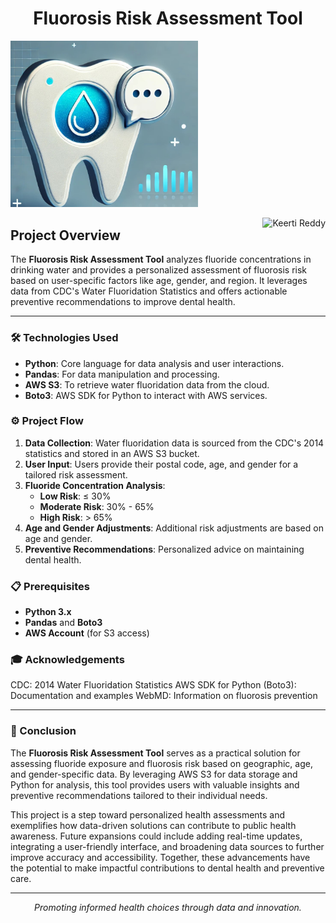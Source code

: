 <h1 align="center">
  Fluorosis Risk Assessment Tool
</h1>

<img src="https://github.com/kresapu/Flourosis_risk_assesment_tool/blob/main/flourosisrisk_tool.png" alt="Fluorosis Risk Assessment Tool" width="300"/>




<p align="center">
  <img src="https://komarev.com/ghpvc/?username=keerti-reddy&label=Profile%20Views&color=0e75b6&style=flat" align='right' alt="Keerti Reddy" />
</p>



## Project Overview
The **Fluorosis Risk Assessment Tool** analyzes fluoride concentrations in drinking water and provides a personalized assessment of fluorosis risk based on user-specific factors like age, gender, and region. It leverages data from CDC's Water Fluoridation Statistics and offers actionable preventive recommendations to improve dental health.

---

### 🛠️ Technologies Used
- **Python**: Core language for data analysis and user interactions.
- **Pandas**: For data manipulation and processing.
- **AWS S3**: To retrieve water fluoridation data from the cloud.
- **Boto3**: AWS SDK for Python to interact with AWS services.

### ⚙️ Project Flow
1. **Data Collection**: Water fluoridation data is sourced from the CDC's 2014 statistics and stored in an AWS S3 bucket.
2. **User Input**: Users provide their postal code, age, and gender for a tailored risk assessment.
3. **Fluoride Concentration Analysis**:
   - **Low Risk**: ≤ 30%
   - **Moderate Risk**: 30% - 65%
   - **High Risk**: > 65%
4. **Age and Gender Adjustments**: Additional risk adjustments are based on age and gender.
5. **Preventive Recommendations**: Personalized advice on maintaining dental health.

### 📋 Prerequisites
- **Python 3.x**
- **Pandas** and **Boto3**
- **AWS Account** (for S3 access)

### 🎓 Acknowledgements
CDC: 2014 Water Fluoridation Statistics
AWS SDK for Python (Boto3): Documentation and examples
WebMD: Information on fluorosis prevention

---

### 🏁 Conclusion
The **Fluorosis Risk Assessment Tool** serves as a practical solution for assessing fluoride exposure and fluorosis risk based on geographic, age, and gender-specific data. By leveraging AWS S3 for data storage and Python for analysis, this tool provides users with valuable insights and preventive recommendations tailored to their individual needs. 

This project is a step toward personalized health assessments and exemplifies how data-driven solutions can contribute to public health awareness. Future expansions could include adding real-time updates, integrating a user-friendly interface, and broadening data sources to further improve accuracy and accessibility. Together, these advancements have the potential to make impactful contributions to dental health and preventive care.

---

<p align="center">
  <i>Promoting informed health choices through data and innovation.</i>
</p>





